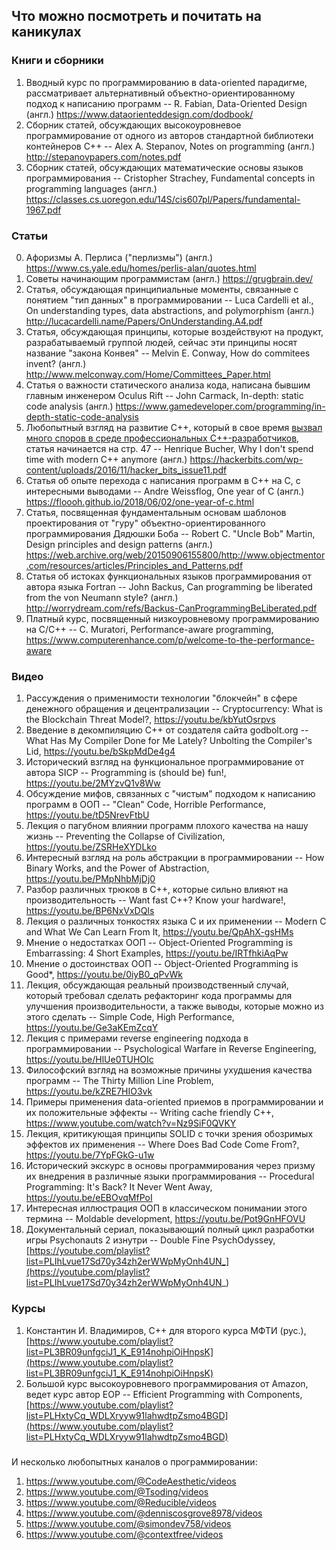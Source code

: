 ## Что можно посмотреть и почитать на каникулах

### Книги и сборники
1. Вводный курс по программированию в data-oriented парадигме, рассматривает альтернативный объектно-ориентированному подход к написанию программ -- R. Fabian, Data-Oriented Design (англ.)
https://www.dataorienteddesign.com/dodbook/
2. Сборник статей, обсуждающих высокоуровневое программирование от одного из авторов стандартной библиотеки контейнеров С++ -- Alex A. Stepanov, Notes on programming (англ.)
http://stepanovpapers.com/notes.pdf
3. Сборник статей, обсуждающих математические основы языков программирования -- Cristopher Strachey, Fundamental concepts in programming languages (англ.)
https://classes.cs.uoregon.edu/14S/cis607pl/Papers/fundamental-1967.pdf

### Статьи
0. Афоризмы А. Перлиса ("перлизмы") (англ.)
https://www.cs.yale.edu/homes/perlis-alan/quotes.html
1. Cоветы начинающим программистам (англ.)
https://grugbrain.dev/
2. Статья, обсуждающая принципиальные моменты, связанные с понятием "тип данных" в программировании -- Luca Cardelli et al., On understanding types, data abstractions, and polymorphism (англ.)
http://lucacardelli.name/Papers/OnUnderstanding.A4.pdf
3. Статья, обсуждающая принципы, которые воздействуют на продукт, разрабатываемый группой людей, сейчас эти принципы носят название "закона Конвея" -- Melvin E. Conway, How do commitees invent? (англ.)
http://www.melconway.com/Home/Committees_Paper.html
4. Статья о важности статического анализа кода, написана бывшим главным инженером Oculus Rift -- John Carmack, In-depth: static code analysis (англ.)
https://www.gamedeveloper.com/programming/in-depth-static-code-analysis
5. Любопытный взгляд на развитие С++, который в свое время [вызвал много споров в среде профессиональных С++-разработчиков](https://news.ycombinator.com/item?id=11720659), статья начинается на стр. 47 -- Henrique Bucher, Why I don't spend time with modern C++ anymore (англ.)
https://hackerbits.com/wp-content/uploads/2016/11/hacker_bits_issue11.pdf
6. Статья об опыте перехода с написания программ в С++ на С, с интересными выводами -- Andre Weissflog, One year of C (англ.)
https://floooh.github.io/2018/06/02/one-year-of-c.html
7. Статья, посвященная фундаментальным основам шаблонов проектирования от "гуру" объектно-ориентированного программирования Дядюшки Боба -- Robert C. "Uncle Bob" Martin, Design principles and design patterns (англ.)
https://web.archive.org/web/20150906155800/http://www.objectmentor.com/resources/articles/Principles_and_Patterns.pdf
8. Статья об истоках функциональных языков программирования от автора языка Fortran -- John Backus, Can programming be liberated from the von Neumann style? (англ.)
http://worrydream.com/refs/Backus-CanProgrammingBeLiberated.pdf
9. Платный курс, посвященный низкоуровневому программированию на С/С++ -- C. Muratori, Performance-aware programming, https://www.computerenhance.com/p/welcome-to-the-performance-aware

### Видео
1. Рассуждения о применимости технологии "блокчейн" в сфере денежного обращения и децентрализации -- Cryptocurrency: What is the Blockchain Threat Model?,
https://youtu.be/kbYutOsrpvs
2. Введение в декомпиляцию С++ от создателя сайта godbolt.org -- What Has My Compiler Done for Me Lately? Unbolting the Compiler's Lid,
https://youtu.be/bSkpMdDe4g4
3. Исторический взгляд на функциональное программирование от автора SICP -- Programming is (should be) fun!, 
https://youtu.be/2MYzvQ1v8Ww
4. Обсуждение мифов, связанных с "чистым" подходом к написанию программ в ООП -- "Clean" Code, Horrible Performance,
https://youtu.be/tD5NrevFtbU
5. Лекция о пагубном влиянии программ плохого качества на нашу жизнь -- Preventing the Collapse of Civilization,
https://youtu.be/ZSRHeXYDLko
6. Интересный взгляд на роль абстракции в программировании -- How Binary Works, and the Power of Abstraction, 
https://youtu.be/PMpNhbMjDj0
7. Разбор различных трюков в С++, которые сильно влияют на производительность -- Want fast C++? Know your hardware!,
https://youtu.be/BP6NxVxDQIs
8. Лекция о различных тонкостях языка С и их применении -- Modern C and What We Can Learn From It,
https://youtu.be/QpAhX-gsHMs
9. Мнение о недостатках ООП -- Object-Oriented Programming is Embarrassing: 4 Short Examples,
https://youtu.be/IRTfhkiAqPw
10. Мнение о достоинствах ООП -- Object-Oriented Programming is Good*,
https://youtu.be/0iyB0_qPvWk
11. Лекция, обсуждающая реальный производственный случай, который требовал сделать рефакторинг кода программы для улучшения производительности, а также выводы, которые можно из этого сделать -- Simple Code, High Performance,
https://youtu.be/Ge3aKEmZcqY
12. Лекция с примерами reverse engineering подхода в программировании -- Psychological Warfare in Reverse Engineering,
https://youtu.be/HlUe0TUHOIc
13. Философский взгляд на возможные причины ухудшения качества программ -- The Thirty Million Line Problem,
https://youtu.be/kZRE7HIO3vk
14. Примеры применения data-oriented приемов в программировании и их положительные эффекты -- Writing cache friendly C++,
https://www.youtube.com/watch?v=Nz9SiF0QVKY
15. Лекция, критикующая принципы SOLID с точки зрения обозримых эффектов их применения -- Where Does Bad Code Come From?,
https://youtu.be/7YpFGkG-u1w
16. Исторический экскурс в основы программирования через призму их внедрения в различные языки программирования -- Procedural Programming: It's Back? It Never Went Away,
https://youtu.be/eEBOvqMfPoI
17. Интересная иллюстрация ООП в классическом понимании этого термина -- Moldable development,
https://youtu.be/Pot9GnHFOVU
18. Документальный сериал, показывающий полный цикл разработки игры Psychonauts 2 изнутри -- Double Fine PsychOdyssey,
[https://youtube.com/playlist?list=PLIhLvue17Sd70y34zh2erWWpMyOnh4UN_](https://youtube.com/playlist?list=PLIhLvue17Sd70y34zh2erWWpMyOnh4UN_)

### Курсы
1. Константин И. Владимиров, С++ для второго курса МФТИ (рус.),
[https://www.youtube.com/playlist?list=PL3BR09unfgciJ1_K_E914nohpiOiHnpsK](https://www.youtube.com/playlist?list=PL3BR09unfgciJ1_K_E914nohpiOiHnpsK)
2. Большой курс высокоуровневого программирования от Amazon, ведет курс автор EOP -- Efficient Programming with Components,
[https://www.youtube.com/playlist?list=PLHxtyCq_WDLXryyw91lahwdtpZsmo4BGD](https://www.youtube.com/playlist?list=PLHxtyCq_WDLXryyw91lahwdtpZsmo4BGD)

###
И несколько любопытных каналов о программировании:
1. https://www.youtube.com/@CodeAesthetic/videos
2. https://www.youtube.com/@Tsoding/videos
3. https://www.youtube.com/@Reducible/videos
4. https://www.youtube.com/@denniscosgrove8978/videos
5. https://www.youtube.com/@simondev758/videos
6. https://www.youtube.com/@contextfree/videos

